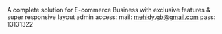 A complete solution for E-commerce Business with exclusive features & super responsive layout
admin access: 
mail: mehidy.gb@gmail.com
pass: 13131322
